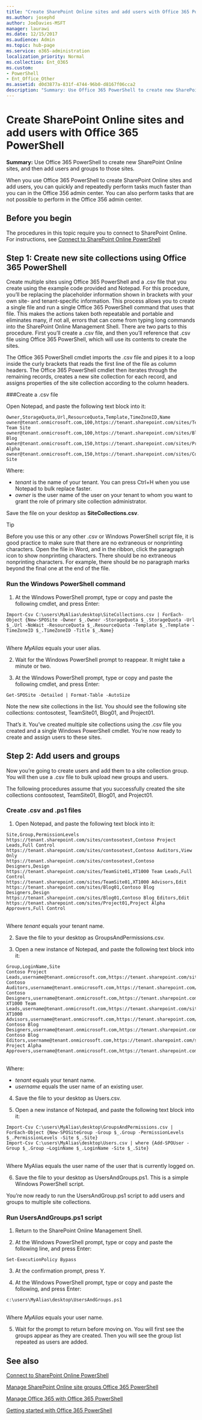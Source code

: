 ```yaml
---
title: "Create SharePoint Online sites and add users with Office 365 PowerShell"
ms.author: josephd
author: JoeDavies-MSFT
manager: laurawi
ms.date: 12/15/2017
ms.audience: Admin
ms.topic: hub-page
ms.service: o365-administration
localization_priority: Normal
ms.collection: Ent_O365
ms.custom: 
- PowerShell
- Ent_Office_Other
ms.assetid: d0d3877a-831f-4744-96b0-d8167f06cca2
description: "Summary: Use Office 365 PowerShell to create new SharePoint Online sites, and then add users and groups to those sites."
---
```


# Create SharePoint Online sites and add users with Office 365 PowerShell

 **Summary:** Use Office 365 PowerShell to create new SharePoint Online sites, and then add users and groups to those sites.

When you use Office 365 PowerShell to create SharePoint Online sites and add users, you can quickly and repeatedly perform tasks much faster than you can in the Office 356 admin center. You can also perform tasks that are not possible to perform in the Office 356 admin center. 

## Before you begin

The procedures in this topic require you to connect to SharePoint Online. For instructions, see [Connect to SharePoint Online PowerShell](https://docs.microsoft.com/en-us/powershell/sharepoint/sharepoint-online/connect-sharepoint-online?view=sharepoint-ps)

## Step 1: Create new site collections using Office 365 PowerShell

Create multiple sites using Office 365 PowerShell and a .csv file that you create using the example code provided and Notepad. For this procedure, you’ll be replacing the placeholder information shown in brackets with your own site- and tenant-specific information. This process allows you to create a single file and run a single Office 365 PowerShell command that uses that file. This makes the actions taken both repeatable and portable and eliminates many, if not all, errors that can come from typing long commands into the SharePoint Online Management Shell. There are two parts to this procedure. First you’ll create a .csv file, and then you’ll reference that .csv file using Office 365 PowerShell, which will use its contents to create the sites.

The Office 365 PowerShell cmdlet imports the .csv file and pipes it to a loop inside the curly brackets that reads the first line of the file as column headers. The Office 365 PowerShell cmdlet then iterates through the remaining records, creates a new site collection for each record, and assigns properties of the site collection according to the column headers.

###Create a .csv file

Open Notepad, and paste the following text block into it:

```
Owner,StorageQuota,Url,ResourceQuota,Template,TimeZoneID,Name
owner@tenant.onmicrosoft.com,100,https://tenant.sharepoint.com/sites/TeamSite01,25,EHS#1,10,Contoso Team Site
owner@tenant.onmicrosoft.com,100,https://tenant.sharepoint.com/sites/Blog01,25,BLOG#0,10,Contoso Blog
owner@tenant.onmicrosoft.com,150,https://tenant.sharepoint.com/sites/Project01,25,PROJECTSITE#0,10,Project Alpha
owner@tenant.onmicrosoft.com,150,https://tenant.sharepoint.com/sites/Community01,25,COMMUNITY#0,10,Community Site
```
Where:
- *tenant* is the name of your tenant. You can press Ctrl+H when you use Notepad to bulk replace faster.
- *owner* is the user name of the user on your tenant to whom you want to grant the role of primary site collection administrator.

Save the file on your desktop as **SiteCollections.csv**.

 > [!TIP]
> Before you use this or any other .csv or Windows PowerShell script file, it is good practice to make sure that there are no extraneous or nonprinting characters. Open the file in Word, and in the ribbon, click the paragraph icon to show nonprinting characters. There should be no extraneous nonprinting characters. For example, there should be no paragraph marks beyond the final one at the end of the file.

### Run the Windows PowerShell command

1. At the Windows PowerShell prompt, type or copy and paste the following cmdlet, and press Enter:

```
Import-Csv C:\users\MyAlias\desktop\SiteCollections.csv | ForEach-Object {New-SPOSite -Owner $_.Owner -StorageQuota $_.StorageQuota -Url $_.Url -NoWait -ResourceQuota $_.ResourceQuota -Template $_.Template -TimeZoneID $_.TimeZoneID -Title $_.Name}
```
</br>Where *MyAlias* equals your user alias.

2. Wait for the Windows PowerShell prompt to reappear. It might take a minute or two.

3. At the Windows PowerShell prompt, type or copy and paste the following cmdlet, and press Enter:

```
Get-SPOSite -Detailed | Format-Table -AutoSize
```

Note the new site collections in the list. You should see the following site collections: contosotest, TeamSite01, Blog01, and Project01.

That’s it. You’ve created multiple site collections using the .csv file you created and a single Windows PowerShell cmdlet. You’re now ready to create and assign users to these sites.

## Step 2: Add users and groups

Now you’re going to create users and add them to a site collection group. You will then use a .csv file to bulk upload new groups and users.

The following procedures assume that you successfully created the site collections contosotest, TeamSite01, Blog01, and Project01.

### Create .csv and .ps1 files

1. Open Notepad, and paste the following text block into it:

```
Site,Group,PermissionLevels
https://tenant.sharepoint.com/sites/contosotest,Contoso Project Leads,Full Control
https://tenant.sharepoint.com/sites/contosotest,Contoso Auditors,View Only
https://tenant.sharepoint.com/sites/contosotest,Contoso Designers,Design
https://tenant.sharepoint.com/sites/TeamSite01,XT1000 Team Leads,Full Control
https://tenant.sharepoint.com/sites/TeamSite01,XT1000 Advisors,Edit
https://tenant.sharepoint.com/sites/Blog01,Contoso Blog Designers,Design
https://tenant.sharepoint.com/sites/Blog01,Contoso Blog Editors,Edit
https://tenant.sharepoint.com/sites/Project01,Project Alpha Approvers,Full Control
```
</br>Where *tenant* equals your tenant name.

2. Save the file to your desktop as GroupsAndPermissions.csv.

3. Open a new instance of Notepad, and paste the following text block into it:

```
Group,LoginName,Site
Contoso Project Leads,username@tenant.onmicrosoft.com,https://tenant.sharepoint.com/sites/contosotest
Contoso Auditors,username@tenant.onmicrosoft.com,https://tenant.sharepoint.com/sites/contosotest
Contoso Designers,username@tenant.onmicrosoft.com,https://tenant.sharepoint.com/sites/contosotest
XT1000 Team Leads,username@tenant.onmicrosoft.com,https://tenant.sharepoint.com/sites/TeamSite01
XT1000 Advisors,username@tenant.onmicrosoft.com,https://tenant.sharepoint.com/sites/TeamSite01
Contoso Blog Designers,username@tenant.onmicrosoft.com,https://tenant.sharepoint.com/sites/Blog01
Contoso Blog Editors,username@tenant.onmicrosoft.com,https://tenant.sharepoint.com/sites/Blog01
Project Alpha Approvers,username@tenant.onmicrosoft.com,https://tenant.sharepoint.com/sites/Project01
```
</br>Where:
- *tenant* equals your tenant name.
- *username* equals the user name of an existing user.

4. Save the file to your desktop as Users.csv.

5. Open a new instance of Notepad, and paste the following text block into it:

```
Import-Csv C:\users\MyAlias\desktop\GroupsAndPermissions.csv | ForEach-Object {New-SPOSiteGroup -Group $_.Group -PermissionLevels $_.PermissionLevels -Site $_.Site}
Import-Csv C:\users\MyAlias\desktop\Users.csv | where {Add-SPOUser -Group $_.Group –LoginName $_.LoginName -Site $_.Site}
```
</br>Where MyAlias equals the user name of the user that is currently logged on.

6. Save the file to your desktop as UsersAndGroups.ps1. This is a simple Windows PowerShell script.

You’re now ready to run the UsersAndGroup.ps1 script to add users and groups to multiple site collections.

### Run UsersAndGroups.ps1 script

1. Return to the SharePoint Online Management Shell.

2. At the Windows PowerShell prompt, type or copy and paste the following line, and press Enter:
```
Set-ExecutionPolicy Bypass
```

3. At the confirmation prompt, press Y.

4. At the Windows PowerShell prompt, type or copy and paste the following, and press Enter:
```
c:\users\MyAlias\desktop\UsersAndGroups.ps1
```
</br>Where *MyAlias* equals your user name.

5. Wait for the prompt to return before moving on. You will first see the groups appear as they are created. Then you will see the group list repeated as users are added.


## See also

[Connect to SharePoint Online PowerShell](https://docs.microsoft.com/en-us/powershell/sharepoint/sharepoint-online/connect-sharepoint-online?view=sharepoint-ps)

[Manage SharePoint Online site groups Office 365 PowerShell](manage-sharepoint-site-groups-with-powershell.md)

[Manage Office 365 with Office 365 PowerShell](manage-office-365-with-office-365-powershell.md)
  
[Getting started with Office 365 PowerShell](getting-started-with-office-365-powershell.md)

